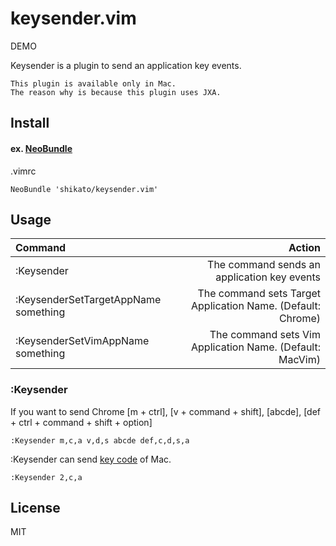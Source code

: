 # keysender.vim
DEMO

Keysender is a plugin to send an application key events.

``` 
This plugin is available only in Mac.
The reason why is because this plugin uses JXA.
```

## Install
#### ex. [NeoBundle](https://github.com/Shougo/neobundle.vim)
.vimrc
```
NeoBundle 'shikato/keysender.vim'
```

## Usage
| Command | Action |
|:-----------|------------:|
| :Keysender |The command sends an application key events|
| :KeysenderSetTargetAppName something |The command sets Target Application Name. (Default: Chrome)|
| :KeysenderSetVimAppName something |The command sets Vim Application Name. (Default: MacVim)|

### :Keysender
If you want to send Chrome [m + ctrl], [v + command + shift], [abcde], [def + ctrl + command + shift + option]
```
:Keysender m,c,a v,d,s abcde def,c,d,s,a
```
:Keysender can send [key code](http://hyslog.com/blog/2012/06/25/569) of Mac.
```
:Keysender 2,c,a
```

## License
MIT
